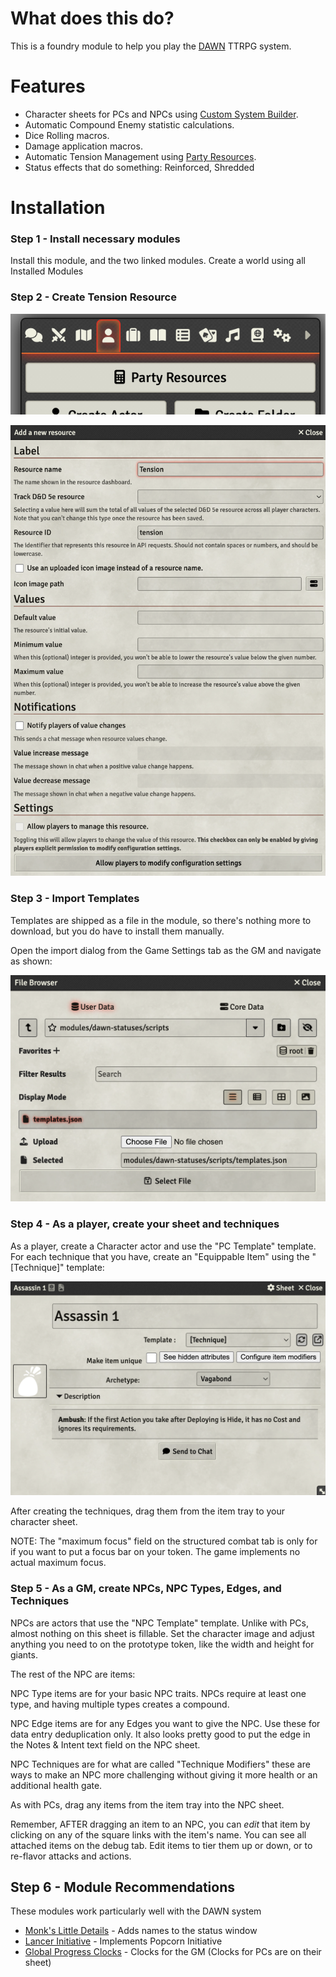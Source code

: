# What does this do?

This is a foundry module to help you play the [DAWN](https://joel-happyhil.itch.io/dawn) TTRPG system.

# Features

* Character sheets for PCs and NPCs using [Custom System Builder](https://foundryvtt.com/packages/custom-system-builder).
* Automatic Compound Enemy statistic calculations.
* Dice Rolling macros.
* Damage application macros.
* Automatic Tension Management using [Party Resources](https://foundryvtt.com/packages/fvtt-party-resources).
* Status effects that do something: Reinforced, Shredded

# Installation

### Step 1 - Install necessary modules

Install this module, and the two linked modules. Create a world using all Installed Modules

### Step 2 - Create Tension Resource

![Party Resources can be fonud in the actors tab](images/Party%20Resources%201.png)

![Create a resource called Tension with no other settings changed](images/Party%20Resources%202.png)

### Step 3 - Import Templates

Templates are shipped as a file in the module, so there's nothing more to download, but you do have to install them manually.

Open the import dialog from the Game Settings tab as the GM and navigate as shown:

![Templates can be found at modules/dawn-statuses/scripts/templates.json](images/Templates.png)

### Step 4 - As a player, create your sheet and techniques

As a player, create a Character actor and use the "PC Template" template.
For each technique that you have, create an "Equippable Item" using the "[Technique]" template:

![Techniques are all equippable items using the \[Technique\] template](images/Technique%20Example.png)

After creating the techniques, drag them from the item tray to your character sheet.

NOTE: The "maximum focus" field on the structured combat tab is only for if you want to put a focus bar on your token. The game implements no actual maximum focus.

### Step 5 - As a GM, create NPCs, NPC Types, Edges, and Techniques

NPCs are actors that use the "NPC Template" template. Unlike with PCs, almost nothing on this sheet is fillable. Set the character image and adjust anything you need to on the prototype token, like the width and height for giants.

The rest of the NPC are items:

NPC Type items are for your basic NPC traits. NPCs require at least one type, and having multiple types creates a compound.

NPC Edge items are for any Edges you want to give the NPC. Use these for data entry deduplication only. It also looks pretty good to put the edge in the Notes & Intent text field on the NPC sheet.

NPC Techniques are for what are called "Technique Modifiers" these are ways to make an NPC more challenging without giving it more health or an additional health gate.

As with PCs, drag any items from the item tray into the NPC sheet.

Remember, AFTER dragging an item to an NPC, you can *edit* that item by clicking on any of the square links with the item's name. You can see all attached items on the debug tab. Edit items to tier them up or down, or to re-flavor attacks and actions.

## Step 6 - Module Recommendations

These modules work particularly well with the DAWN system

* [Monk's Little Details](https://foundryvtt.com/packages/monks-little-details) - Adds names to the status window
* [Lancer Initiative](https://foundryvtt.com/packages/lancer-initiative) - Implements Popcorn Initiative
* [Global Progress Clocks](https://foundryvtt.com/packages/global-progress-clocks) - Clocks for the GM (Clocks for PCs are on their sheet)